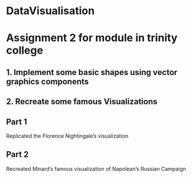 # DataVisualisation
# Assignment 2 for module in trinity college

## 1. Implement some basic shapes using vector graphics components
## 2. Recreate some famous Visualizations

## Part 1
Replicated the Florence Nightingale’s visualization

## Part 2
Recreated Minard’s famous visualization of Napolean’s Russian Campaign
